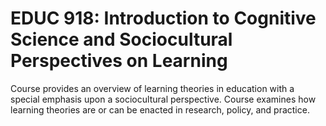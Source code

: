 # EDUC 918: Introduction to Cognitive Science and Sociocultural Perspectives on Learning

Course provides an overview of learning theories in education with a special emphasis upon a sociocultural perspective. Course examines how learning theories are or can be enacted in research, policy, and practice.